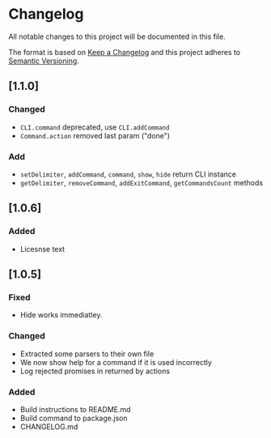 # Changelog
All notable changes to this project will be documented in this file.

The format is based on [Keep a Changelog](http://keepachangelog.com/en/1.0.0/)
and this project adheres to [Semantic Versioning](http://semver.org/spec/v2.0.0.html).

## [1.1.0]

### Changed

- `CLI.command` deprecated, use `CLI.addCommand`
- `Command.action` removed last param ("done")

### Add
- `setDelimiter`, `addCommand`, `command`, `show`, `hide` return CLI instance
- `getDelimiter`, `removeCommand`, `addExitCommand`, `getCommandsCount` methods

## [1.0.6]

### Added

- Licesnse text

## [1.0.5]

### Fixed

- Hide works immediatley.

### Changed

- Extracted some parsers to their own file
- We now show help for a command if it is used incorrectly
- Log rejected promises in returned by actions

### Added

- Build instructions to README.md
- Build command to package.json
- CHANGELOG.md
